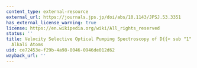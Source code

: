 ```yaml
---
content_type: external-resource
external_url: https://journals.jps.jp/doi/abs/10.1143/JPSJ.53.3351
has_external_license_warning: true
license: https://en.wikipedia.org/wiki/All_rights_reserved
status: ''
title: Velocity Selective Optical Pumping Spectroscopy of D{{< sub "1" >}} Lines in
  Alkali Atoms
uid: ce72453e-f29b-4a98-8046-0946de012d62
wayback_url: ''
---
```

